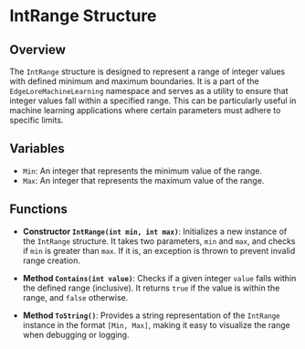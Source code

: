 # IntRange Structure

## Overview
The `IntRange` structure is designed to represent a range of integer values with defined minimum and maximum boundaries. It is a part of the `EdgeLoreMachineLearning` namespace and serves as a utility to ensure that integer values fall within a specified range. This can be particularly useful in machine learning applications where certain parameters must adhere to specific limits.

## Variables
- `Min`: An integer that represents the minimum value of the range.
- `Max`: An integer that represents the maximum value of the range.

## Functions
- **Constructor `IntRange(int min, int max)`**: Initializes a new instance of the `IntRange` structure. It takes two parameters, `min` and `max`, and checks if `min` is greater than `max`. If it is, an exception is thrown to prevent invalid range creation.

- **Method `Contains(int value)`**: Checks if a given integer `value` falls within the defined range (inclusive). It returns `true` if the value is within the range, and `false` otherwise.

- **Method `ToString()`**: Provides a string representation of the `IntRange` instance in the format `[Min, Max]`, making it easy to visualize the range when debugging or logging.